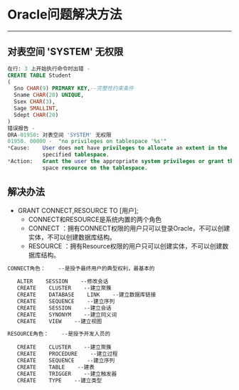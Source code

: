 <!--
 * @Author: Outsider
 * @Date: 2021-10-25 15:27:03
 * @LastEditors: Outsider
 * @LastEditTime: 2021-10-25 16:06:41
 * @Description: In User Settings Edit
 * @FilePath: \Notes\Oracle\Solutions.md
-->
# Oracle问题解决方法
---
## 对表空间 'SYSTEM' 无权限
```SQL
在行: 3 上开始执行命令时出错 -
CREATE TABLE Student
(
  Sno CHAR(9) PRIMARY KEY,--完整性约束条件
  Sname CHAR(20) UNIQUE,
  Ssex CHAR(3), 
  Sage SMALLINT, 
  Sdept CHAR(20)
)
错误报告 -
ORA-01950: 对表空间 'SYSTEM' 无权限
01950. 00000 -  "no privileges on tablespace '%s'"
*Cause:    User does not have privileges to allocate an extent in the
           specified tablespace.
*Action:   Grant the user the appropriate system privileges or grant the user
           space resource on the tablespace.

```
## 解决办法
- GRANT CONNECT,RESOURCE TO [用户];
  - CONNECT和RESOURCE是系统内置的两个角色
  - CONNECT ：拥有CONNECT权限的用户只可以登录Oracle，不可以创建实体，不可以创建数据库结构。
  - RESOURCE ：拥有Resource权限的用户只可以创建实体，不可以创建数据库结构。
```markdown
CONNECT角色：    --是授予最终用户的典型权利，最基本的  
   
   ALTER    SESSION    --修改会话  
   CREATE    CLUSTER    --建立聚簇  
   CREATE    DATABASE    LINK    --建立数据库链接  
   CREATE    SEQUENCE    --建立序列  
   CREATE    SESSION    --建立会话  
   CREATE    SYNONYM    --建立同义词  
   CREATE    VIEW    --建立视图  

RESOURCE角色：    --是授予开发人员的  
   
   CREATE    CLUSTER    --建立聚簇  
   CREATE    PROCEDURE    --建立过程  
   CREATE    SEQUENCE    --建立序列  
   CREATE    TABLE    --建表  
   CREATE    TRIGGER    --建立触发器  
   CREATE    TYPE    --建立类型
```

